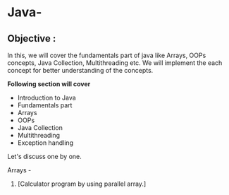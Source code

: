 # Java-

## Objective :
In this, we will cover the fundamentals part of java like Arrays, OOPs concepts, Java Collection, Multithreading etc. We will implement the each concept for better understanding of the concepts.

**Following section will cover**
- Introduction to Java 
- Fundamentals part 
- Arrays
- OOPs
- Java Collection
- Multithreading 
- Exception handling


Let's discuss one by one.

Arrays -
1. [Calculator program by using parallel array.]


